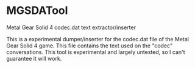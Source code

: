 # MGSDATool
Metal Gear Solid 4 codec.dat text extractor/inserter

This is a experimental dumper/inserter for the codec.dat file of the Metal Gear Solid 4 game. This file contains the text used on the "codec" conversations. This tool is experimental and largely untested, so I can't guarantee it will work.
